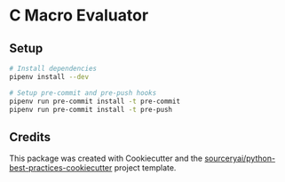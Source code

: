 # C Macro Evaluator

## Setup
```sh
# Install dependencies
pipenv install --dev

# Setup pre-commit and pre-push hooks
pipenv run pre-commit install -t pre-commit
pipenv run pre-commit install -t pre-push
```

## Credits
This package was created with Cookiecutter and the [sourceryai/python-best-practices-cookiecutter](https://github.com/sourceryai/python-best-practices-cookiecutter) project template.
